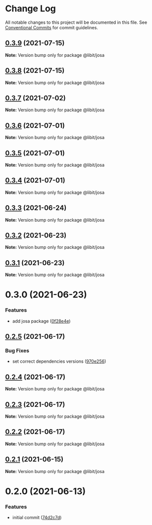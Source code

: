 # Change Log

All notable changes to this project will be documented in this file.
See [Conventional Commits](https://conventionalcommits.org) for commit guidelines.

## [0.3.9](https://gitr.net/mindary/libit/compare/@libit/josa@0.3.8...@libit/josa@0.3.9) (2021-07-15)

**Note:** Version bump only for package @libit/josa





## [0.3.8](https://gitr.net/mindary/libit/compare/@libit/josa@0.3.7...@libit/josa@0.3.8) (2021-07-15)

**Note:** Version bump only for package @libit/josa





## [0.3.7](https://gitr.net/mindary/libit/compare/@libit/josa@0.3.6...@libit/josa@0.3.7) (2021-07-02)

**Note:** Version bump only for package @libit/josa





## [0.3.6](https://gitr.net/mindary/libit/compare/@libit/josa@0.3.5...@libit/josa@0.3.6) (2021-07-01)

**Note:** Version bump only for package @libit/josa





## [0.3.5](https://gitr.net/mindary/libit/compare/@libit/josa@0.3.4...@libit/josa@0.3.5) (2021-07-01)

**Note:** Version bump only for package @libit/josa





## [0.3.4](https://gitr.net/mindary/libit/compare/@libit/josa@0.3.3...@libit/josa@0.3.4) (2021-07-01)

**Note:** Version bump only for package @libit/josa





## [0.3.3](https://gitr.net/mindary/libit/compare/@libit/josa@0.3.2...@libit/josa@0.3.3) (2021-06-24)

**Note:** Version bump only for package @libit/josa





## [0.3.2](https://gitr.net/mindary/libit/compare/@libit/josa@0.3.1...@libit/josa@0.3.2) (2021-06-23)

**Note:** Version bump only for package @libit/josa





## [0.3.1](https://gitr.net/mindary/libit/compare/@libit/josa@0.3.0...@libit/josa@0.3.1) (2021-06-23)

**Note:** Version bump only for package @libit/josa





# 0.3.0 (2021-06-23)


### Features

* add josa package ([0f28e4e](https://gitr.net/mindary/libit/commits/0f28e4e2565d2c44a5c5541b3f99a8721c0b4992))





## [0.2.5](https://gitr.net/mindary/libit/compare/@libit/josa@0.2.4...@libit/josa@0.2.5) (2021-06-17)


### Bug Fixes

* set correct dependencies versions ([970e256](https://gitr.net/mindary/libit/commits/970e256621821145136bfbbd7d1b0ffdfa3e7579))





## [0.2.4](https://gitr.net/mindary/libit/compare/@libit/josa@0.2.3...@libit/josa@0.2.4) (2021-06-17)

**Note:** Version bump only for package @libit/josa





## [0.2.3](https://gitr.net/mindary/libit/compare/@libit/josa@0.2.2...@libit/josa@0.2.3) (2021-06-17)

**Note:** Version bump only for package @libit/josa





## [0.2.2](https://gitr.net/mindary/libit/compare/@libit/josa@0.2.1...@libit/josa@0.2.2) (2021-06-17)

**Note:** Version bump only for package @libit/josa





## [0.2.1](https://gitr.net/mindary/libit/compare/@libit/josa@0.2.0...@libit/josa@0.2.1) (2021-06-15)

**Note:** Version bump only for package @libit/josa





# 0.2.0 (2021-06-13)


### Features

* initial commit ([74d2c7d](https://gitr.net/mindary/libit/commits/74d2c7de8e5e240070ea580782e6a009e16cf4eb))
